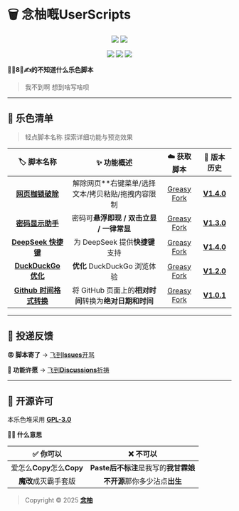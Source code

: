 # 🗑️ 念柚嘅UserScripts

<p align="center">
  <img src="https://img.shields.io/badge/语言-简体中文-8caaee?colorA=303446&style=for-the-badge">
  <a href="https://github.com/MiPoNianYou/UserScripts/blob/main/READMETW.md"><img src="https://img.shields.io/badge/語言-繁體中文-51576d?colorA=303446&style=for-the-badge"></a>
</p>

<p align="center">
  <a href="https://github.com/MiPoNianYou/UserScripts/stargazers"><img src="https://img.shields.io/github/stars/MiPoNianYou/UserScripts?colorA=303446&colorB=babbf1&style=for-the-badge"></a>
  <a href="https://github.com/MiPoNianYou/UserScripts/issues"><img src="https://img.shields.io/github/issues/MiPoNianYou/UserScripts?colorA=303446&colorB=ef9f76&style=for-the-badge"></a>
  <a href="https://github.com/MiPoNianYou/UserScripts/contributors"><img src="https://img.shields.io/github/contributors/MiPoNianYou/UserScripts?colorA=303446&colorB=a6d189&style=for-the-badge"></a>
</p>

**🦐🐔8⃣️✍️的不知道什么乐色脚本**

> 我不到啊 想到啥写啥呗

---

## 💩 乐色清单

> 轻点脚本名称 探索详细功能与预览效果

| 🏷️ 脚本名称 | ✨ 功能概述 | ☁️ 获取脚本 | 📜 版本历史 |
| :-: | :-: | :-: | :-: |
| [**网页枷锁破除**](https://github.com/MiPoNianYou/UserScripts/blob/main/Descriptions/UniversalWebLiberatorDescription.md) | 解除网页**右键菜单/选择文本/拷贝粘贴/拖拽内容限制 | [Greasy Fork](https://greasyfork.org/scripts/532010) | [**V1.4.0**](https://github.com/MiPoNianYou/UserScripts/blob/main/UpdateLogs/UniversalWebLiberatorUpdateLog.md) |
| [**密码显示助手**](https://github.com/MiPoNianYou/UserScripts/blob/main/Introductions/PasswordRevealerIntroduction.md) | 密码可**悬浮即现 / 双击立显 / 一律常显** | [Greasy Fork](https://greasyfork.org/scripts/532524) | [**V1.3.0**](https://github.com/MiPoNianYou/UserScripts/blob/main/UpdateLogs/PasswordRevealerUpdateLog.md) |
| [**DeepSeek 快捷键**](https://github.com/MiPoNianYou/UserScripts/blob/main/Introductions/DeepSeekShortcutsIntroduction.md) | 为 DeepSeek 提供**快捷键**支持 | [Greasy Fork](https://greasyfork.org/scripts/532221) | [**V1.4.0**](https://github.com/MiPoNianYou/UserScripts/blob/main/UpdateLogs/DeepSeekShortcutsUpdateLog.md) |
| [**DuckDuckGo 优化**](https://github.com/MiPoNianYou/UserScripts/blob/main/Descriptions/DuckDuckGoOptimizationDescription.md) | **优化** DuckDuckGo 浏览体验 | [Greasy Fork](https://greasyfork.org/scripts/532614) | [**V1.2.0**](https://github.com/MiPoNianYou/UserScripts/blob/main/UpdateLogs/DuckDuckGoOptimizationUpdateLog.md) |
| [**Github 时间格式转换**](https://github.com/MiPoNianYou/UserScripts/blob/main/Introductions/GithubTimeFormatConverterIntroduction.md) | 将 GitHub 页面上的**相对时间**转换为**绝对日期和时间** | [Greasy Fork](https://greasyfork.org/scripts/533903) | [**V1.0.1**](https://github.com/MiPoNianYou/UserScripts/blob/main/UpdateLogs/GithubTimeFormatConverterUpdateLog.md) |

---

## 📮 投递反馈

**😡 脚本寄了** → [飞到**Issues**开骂](https://github.com/MiPoNianYou/UserScripts/issues)

**🌠 功能许愿** → [飞到**Discussions**祈祷](https://github.com/MiPoNianYou/UserScripts/discussions)

---

## 📃 开源许可

本乐色堆采用 [**GPL-3.0**](https://github.com/MiPoNianYou/UserScripts/blob/main/LICENSE)

**🙋🏻 什么意思**

| **✅ 你可以** | **❌ 不可以** |
| :-: | :-: |
| 爱怎么**Copy**怎么**Copy** | **Paste后不标注**是我写的**我甘霖娘** |
| **魔改**成灭霸手套版 | **不开源**那你多少沾点**出生** |

> Copyright © 2025 [**念柚**](https://github.com/MiPoNianYou)

<!-- ？布什隔门 你连这玩意都要看Code/Raw啊？ -->
